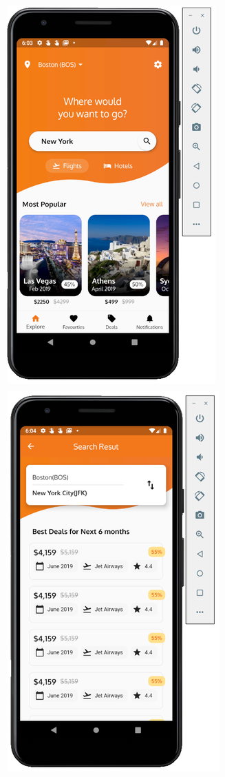
![alt tag](https://github.com/rahul-connect/flightappui/blob/master/screenshot/flightapp1.png?raw=true)

![alt tag](https://github.com/rahul-connect/flightappui/blob/master/screenshot/flightapp2.png?raw=true)
